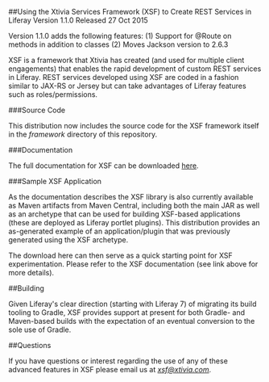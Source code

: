 ##Using the Xtivia Services Framework (XSF) to Create REST Services in Liferay
Version 1.1.0 Released 27 Oct 2015

Version 1.1.0 adds the following features:
(1) Support for @Route on methods in addition to classes
(2) Moves Jackson version to 2.6.3


XSF is a framework that Xtivia has created (and used for multiple client engagements) that enables the rapid development of custom REST services in Liferay. REST services developed using XSF are coded in a fashion similar to JAX-RS or Jersey but can take advantages of Liferay features such as roles/permissions.

###Source Code

This distribution now includes the source code for the XSF framework itself in the *framework* directory of this repository.

###Documentation

The full documentation for XSF can be downloaded [here](https://raw.githubusercontent.com/xtivia/xsf/master/xsf_userguide.pdf). 

###Sample XSF Application

As the documentation describes the XSF library is also currently available as Maven artifacts from Maven Central, including both the main JAR as well as an archetype that can be used for building XSF-based applications (these are deployed as Liferay portlet plugins). This distribution provides an as-generated example of an application/plugin that was previously generated using the XSF archetype.

The download here can then serve as a quick starting point for XSF experimentation. Please refer to the XSF documentation (see link above for more details).

##Building

Given Liferay's clear direction (starting with Liferay 7) of migrating its build tooling to Gradle, XSF provides support at present for both Gradle- and Maven-based builds with the expectation of an eventual conversion to the sole use of Gradle.

##Questions

If you have questions or interest regarding the use of any of these advanced features in XSF please email us at *xsf@xtivia.com*.
